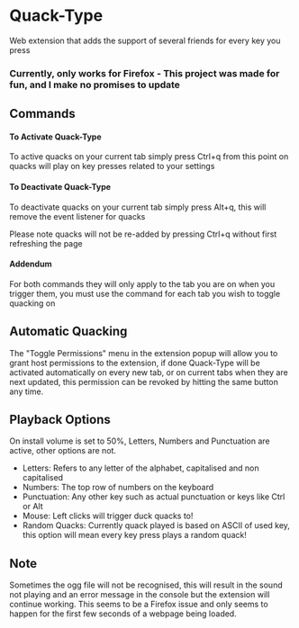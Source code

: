 # Quack-Type
Web extension that adds the support of several friends for every key you press

### Currently, only works for Firefox - This project was made for fun, and I make no promises to update

## Commands

#### To Activate Quack-Type
To active quacks on your current tab simply press Ctrl+q from this point on quacks will play on key presses related to your settings

#### To Deactivate Quack-Type
To deactivate quacks on your current tab simply press Alt+q, this will remove the event listener for quacks

Please note quacks will not be re-added by pressing Ctrl+q without first refreshing the page

#### Addendum
For both commands they will only apply to the tab you are on when you trigger them, you must use the command for each tab you wish to toggle quacking on

## Automatic Quacking
The "Toggle Permissions" menu in the extension popup will allow you to grant host permissions to the extension, if done
Quack-Type will be activated automatically on every new tab, or on current tabs when they are next updated, this
permission can be revoked by hitting the same button any time.

## Playback Options

On install volume is set to 50%, Letters, Numbers and Punctuation are active, other options are not.

- Letters: Refers to any letter of the alphabet, capitalised and non capitalised
- Numbers: The top row of numbers on the keyboard
- Punctuation: Any other key such as actual punctuation or keys like Ctrl or Alt
- Mouse: Left clicks will trigger duck quacks to!
- Random Quacks: Currently quack played is based on ASCII of used key, this option will mean every key press plays a 
random quack!


## Note
Sometimes the ogg file will not be recognised, this will result in the sound not playing and an error message in the
console but the extension will continue working. This seems to be a Firefox issue and only seems to happen for the first
few seconds of a webpage being loaded.
